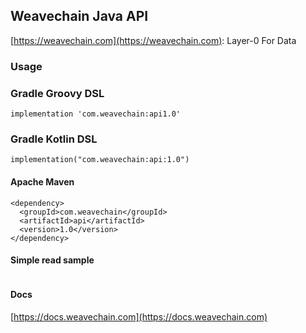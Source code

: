 ## Weavechain Java API
[https://weavechain.com](https://weavechain.com): Layer-0 For Data


### Usage

### Gradle Groovy DSL
```
implementation 'com.weavechain:api1.0'
```

### Gradle Kotlin DSL

```
implementation("com.weavechain:api:1.0")
```

#### Apache Maven

```
<dependency>
  <groupId>com.weavechain</groupId>
  <artifactId>api</artifactId>
  <version>1.0</version>
</dependency>
```


#### Simple read sample

```java
```

#### Docs

[https://docs.weavechain.com](https://docs.weavechain.com)